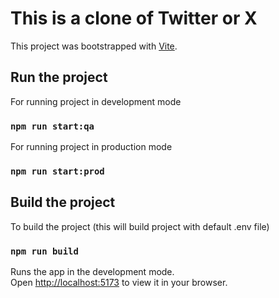 # This is a clone of Twitter or X

This project was bootstrapped with [Vite](https://vitejs.dev/).

## Run the project

For running project in development mode

### `npm run start:qa`

For running project in production mode

### `npm run start:prod`

## Build the project

To build the project (this will build project with default .env file)

### `npm run build`

Runs the app in the development mode.\
Open [http://localhost:5173](http://localhost:5173) to view it in your browser.
